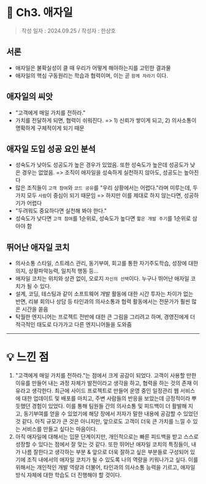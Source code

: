 # 🔖 Ch3. 애자일

> 작성 일자 : 2024.09.25 / 작성자 : 한상호

## 서론
- 애자일은 불확실성이 클 때 우리가 어떻게 해야하는지를 고민한 결과물
- 애자일의 핵심 구동원리는 학습과 협력이며, 이는 곧 `함께 자라기` 이다.

## 애자일의 씨앗
- "고객에게 매일 가치를 전하라."
- 가치를 전달하게 되면, 협력이 쉬워진다.
=> 1) 신뢰가 쌓이게 되고, 2) 의사소통이 명확하게 구체적이게 되기 때문

## 애자일 도입 성공 요인 분석
- 성숙도가 낮아도 성공도가 높은 경우가 있었음. 또한 성숙도가 높은데 성공도가 낮은 경우는 없었음.
=> 조직이 애자일을 성숙하게 실천하지 않아도, 성공도는 높아진다
- 많은 조직들이 `고객 참여`와 `코드 공유`를 "우리 상황에서는 어렵다."라며 미루는데, 두 가지 모두 `사람`이 중심이 되기 때문임
=> 하지만 이를 제대로 하지 않는다면, 성공하기가 어렵다
- "두려워도 중요하다면 실천해 봐야 한다."
- 성숙도가 낮다면 `고객 참여`를 1순위로, 성숙도가 높다면 `짧은 개발 주기`를 1순위로 삼아야 함

## 뛰어난 애자일 코치
- 의사소통 스타일, 스트레스 관리, 동기부여, 회고를 통한 자기주도학습, 성장에 대한 의지, 상황파악능력, 일치적 행동 등...
- 애자일 코치는 위치와 상관 없이, 오로지 `자신의 선택`이다. 누구나 뛰어난 애자일 코치가 될 수 있다.
- 설계, 코딩, 테스팅과 같이 소프트웨어 개발 활동에 대한 시간 투자는 차이가 없는 반면, 리뷰 회의나 상담 등 타인과의 의사소통과 협력 활동에서는 전문가가 훨씬 많은 시간을 쏟음
- 탁월한 엔지니어는 프로젝트 전반에 대한 큰 그림을 그리려고 하며, 경영진에게 더 적극적인 태도로 다가가고 다른 엔지니어들을 도와줌

---

# 💡 느낀 점
1. "고객에게 매일 가치를 전하라."는 점에서 크게 공감이 되었다. 고객이 사용할 만한 이유를 만들어 내는 과정 자체가 발전이라고 생각을 하고, 협력을 하는 것의 존재 이유라고 생각한다. 최근에 사이드 프로젝트로 만들어 운영 중인 일정관리 웹 서비스에 대한 업데이트 및 배포를 마치고, 주변 사람들의 반응을 보았는데 긍정적이라 뿌듯했던 경험이 있었다. 이를 통해 팀원들 간의 의사소통 및 피드백이 더 활발해 지고, 동기부여를 얻을 수 있었기에 해당 장에서 저자가 말한 내용에 공감할 수 있었던 것 같다. 아직 규모가 큰 것은 아니지만, 앞으로도 고객이 더욱 큰 가치를 느낄 수 있는 서비스를 만들고 싶다는 마음이다.
2. 아직 애자일에 대해서는 입문 단계이지만, 개인적으로는 빠른 피드백을 받고 스스로 성장할 수 있다는 점에서 잘 맞는 것 같다. 또한 뛰어난 애자일 코치의 특징들이, 내가 나름 잘한다고 생각하는 부분 & 앞으로 더욱 잘하고 싶은 부분들로 구성되어 있기에 조직 내에서의 애자일 코치가 될 수 있도록 나의 역량을 키워나가고 싶다. 이를 위해서는 개인적인 개발 역량과 더불어, 타인과의 의사소통 능력을 기르고, 애자일 방식 자체에 대한 학습도 더 진행해야 할 것이다.
